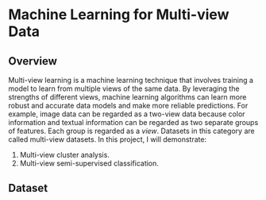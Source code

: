 # Machine Learning for Multi-view Data

## Overview

Multi-view learning is a machine learning technique that involves training a model to learn from multiple views of the same data. By leveraging the strengths of different views, machine learning algorithms can learn more robust and accurate data models and make more reliable predictions.  For example, image data can be regarded as a two-view data because color information and textual information can be regarded as two separate
groups of features. Each group is regarded as a *view*. Datasets in this category are called multi-view datasets. In this project, I will demonstrate:

1. Multi-view cluster analysis.
2. Multi-view semi-supervised classification.

## Dataset
